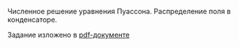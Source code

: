 Численное решение уравнения Пуассона.
Распределение поля в конденсаторе.

Задание изложено в [pdf-документе](./Assignment2/assignment2.pdf)